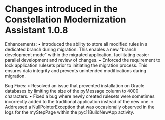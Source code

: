 # Changes introduced in the Constellation Modernization Assistant 1.0.8

Enhancements:
• Introduced the ability to store all modified rules in a dedicated branch during migration. This enables a new "branch development mode" within the migrated application, facilitating easier parallel development and review of changes.
• Enforced the requirement to lock application rulesets prior to initiating the migration process. This ensures data integrity and prevents unintended modifications during migration.

Bug Fixes:
• Resolved an issue that prevented installation on Oracle databases by limiting the size of the pyMessage column to 4000 characters.
• Fixed a bug where newly created rulesets were sometimes incorrectly added to the traditional application instead of the new one.
• Addressed a NullPointerException that was occasionally observed in the logs for the myStepPage within the pyc11BuildNewApp activity.
